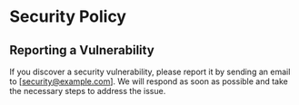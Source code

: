# Security Policy

## Reporting a Vulnerability

If you discover a security vulnerability, please report it by sending an email to [security@example.com]. We will respond as soon as possible and take the necessary steps to address the issue.

